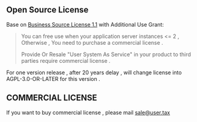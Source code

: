 ## Open Source License

Base on [Business Source License 1.1](https://spdx.org/licenses/BUSL-1.1.html) with Additional Use Grant: 

> You can free use when your application server instances <= 2 , Otherwise , You need to purchase a commercial license .
>
> Provide Or Resale "User System As Service" in your product to third parties require commercial license .

For one version release , after 20 years delay ,  will change license into AGPL-3.0-OR-LATER for this version .

## COMMERCIAL LICENSE

If you want to buy commercial license , please mail [sale@user.tax](mailto:sale@user.tax?subject=Consulting%20about%20buy%20user.tax%20commercial%20license&body=Hi,%20I'm)
